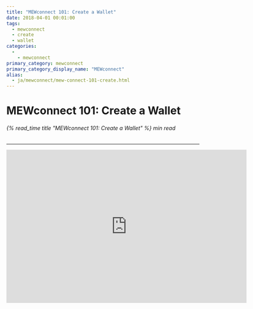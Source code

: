 ```yaml
---
title: "MEWconnect 101: Create a Wallet"
date: 2018-04-01 00:01:00
tags:
  - mewconnect
  - create
  - wallet
categories:
  - 
    - mewconnect
primary_category: mewconnect
primary_category_display_name: "MEWconnect"
alias:
  - ja/mewconnect/mew-connect-101-create.html
---
```


# **MEWconnect 101: Create a Wallet**

###### {% read_time title "MEWconnect 101: Create a Wallet" %} min read

* * *

<div class="youtube-video">
<iframe width="627" height="400" src="https://www.youtube.com/embed/p2q6qrcKtj8" frameborder="0" allow="accelerometer; autoplay; encrypted-media; gyroscope; picture-in-picture" allowfullscreen></iframe>
</div>
